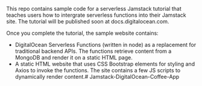 This repo contains sample code for a serverless Jamstack tutorial that teaches users how to intergrate serverless functions into their Jamstack site. The tutorial will be published soon at docs.digitalocean.com.

Once you complete the tutorial, the sample website contains:

* DigitalOcean Serverless Functions (written in node) as a replacement for traditional backend APIs. The functions retrieve content from a MongoDB and render it on a static HTML page.
* A static HTML website that uses CSS Bootstrap elements for styling and Axios to invoke the functions. The site contains a few JS scripts to dynamically render content.# Jamstack-DigitalOcean-Coffee-App
